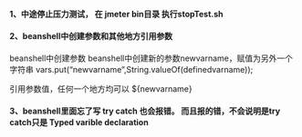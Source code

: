 #### 1、中途停止压力测试， 在 jmeter bin目录 执行stopTest.sh
#### 2、beanshell中创建参数和其他地方引用参数
beanshell中创建参数
beanshell中创建新的参数newvarname，赋值为另外一个字符串
vars.put(“newvarname”,String.valueOf(definedvarname));

引用参数值，任何一个地方均可以
${newvarname}

#### 3、beanshell里面忘了写 try catch 也会报错。 而且报的错，不会说明是try catch只是 Typed varible declaration